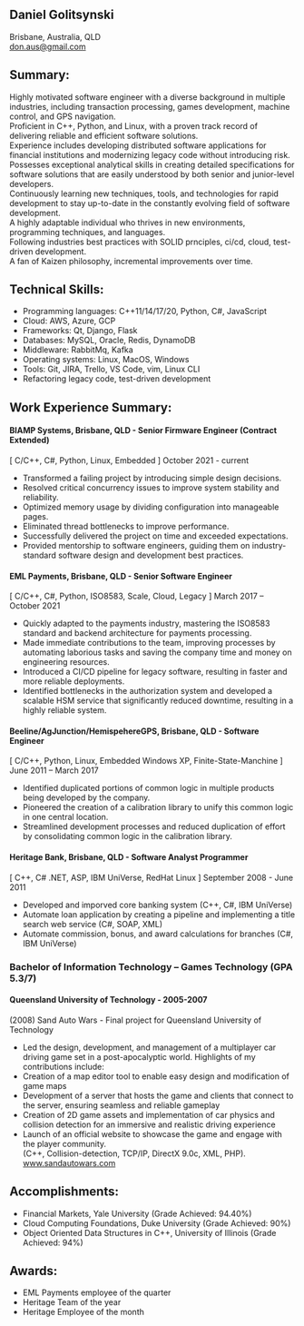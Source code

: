 ## Daniel Golitsynski
Brisbane, Australia, QLD  
don.aus@gmail.com

## Summary:
Highly motivated software engineer with a diverse background in multiple industries, including transaction processing, games development, machine control, and GPS navigation.  
Proficient in C++, Python, and Linux, with a proven track record of delivering reliable and efficient software solutions.  
Experience includes developing distributed software applications for financial institutions and modernizing legacy code without introducing risk.  
Possesses exceptional analytical skills in creating detailed specifications for software solutions that are easily understood by both senior and junior-level developers.  
Continuously learning new techniques, tools, and technologies for rapid development to stay up-to-date in the constantly evolving field of software development.  
A highly adaptable individual who thrives in new environments, programming techniques, and languages.  
Following industries best practices with SOLID prnciples, ci/cd, cloud, test-driven development.  
A fan of Kaizen philosophy, incremental improvements over time.  


## Technical Skills:
- Programming languages: C++11/14/17/20, Python, C#, JavaScript
- Cloud: AWS, Azure, GCP
- Frameworks: Qt, Django, Flask
- Databases: MySQL, Oracle, Redis, DynamoDB
- Middleware: RabbitMq, Kafka 
- Operating systems: Linux, MacOS, Windows
- Tools: Git, JIRA, Trello, VS Code, vim, Linux CLI
- Refactoring legacy code, test-driven development

## Work Experience Summary:

#### BIAMP Systems, Brisbane, QLD - Senior Firmware Engineer (Contract Extended)
[ C/C++, C#, Python, Linux, Embedded ]
October 2021 - current
- Transformed a failing project by introducing simple design decisions. 
- Resolved critical concurrency issues to improve system stability and reliability. 
- Optimized memory usage by dividing configuration into manageable pages. 
- Eliminated thread bottlenecks to improve performance. 
- Successfully delivered the project on time and exceeded expectations. 
- Provided mentorship to software engineers, guiding them on industry-standard software design and development best practices.

#### EML Payments, Brisbane, QLD - Senior Software Engineer
[ C/C++, C#, Python, ISO8583, Scale, Cloud, Legacy ]
March 2017 – October 2021
- Quickly adapted to the payments industry, mastering the ISO8583 standard and backend architecture for payments processing.  
- Made immediate contributions to the team, improving processes by automating laborious tasks and saving the company time and money on engineering resources.  
- Introduced a CI/CD pipeline for legacy software, resulting in faster and more reliable deployments.  
- Identified bottlenecks in the authorization system and developed a scalable HSM service that significantly reduced downtime, resulting in a highly reliable system.  

#### Beeline/AgJunction/HemispehereGPS, Brisbane, QLD - Software Engineer
[ C/C++, Python, Linux, Embedded Windows XP, Finite-State-Manchine ]
June 2011 – March 2017
- Identified duplicated portions of common logic in multiple products being developed by the company.  
- Pioneered the creation of a calibration library to unify this common logic in one central location.  
- Streamlined development processes and reduced duplication of effort by consolidating common logic in the calibration library.  


#### Heritage Bank, Brisbane, QLD - Software Analyst Programmer
[ C++, C# .NET, ASP, IBM UniVerse, RedHat Linux ]
September 2008 - June 2011
- Developed and imporved core banking system (C++, C#, IBM UniVerse)
- Automate loan application by creating a pipeline and implementing a title search web service (C#, SOAP, XML)
- Automate commission, bonus, and award calculations for branches (C#, IBM UniVerse)


### Bachelor of Information Technology – Games Technology (GPA 5.3/7)
#### Queensland University of Technology - 2005-2007
(2008) Sand Auto Wars - Final project for Queensland University of Technology 
- Led the design, development, and management of a multiplayer car driving game set in a post-apocalyptic world. Highlights of my contributions include:
- Creation of a map editor tool to enable easy design and modification of game maps
- Development of a server that hosts the game and clients that connect to the server, ensuring seamless and reliable gameplay
- Creation of 2D game assets and implementation of car physics and collision detection for an immersive and realistic driving experience
- Launch of an official website to showcase the game and engage with the player community.  
(C++, Collision-detection, TCP/IP, DirectX 9.0c, XML, PHP).  
www.sandautowars.com


## Accomplishments:
- Financial Markets, Yale University (Grade Achieved: 94.40%)
- Cloud Computing Foundations, Duke University (Grade Achieved: 90%)
- Object Oriented Data Structures in C++, University of Illinois (Grade Achieved: 94%)

## Awards:
- EML Payments employee of the quarter
- Heritage Team of the year
- Heritage Employee of the month
